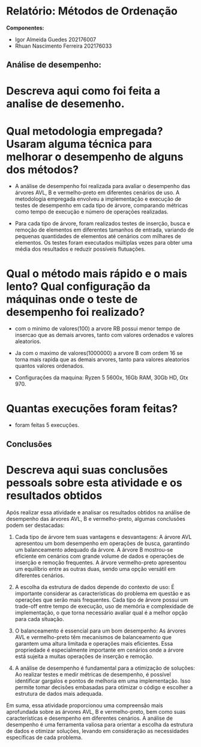 # Relatório: Métodos de Ordenação

**Componentes:**
 - Igor Almeida Guedes          202176007
 - Rhuan Nascimento Ferreira    202176033

## Análise de desempenho:

# Descreva aqui como foi feita a analise de desemenho. 
# Qual metodologia empregada? Usaram alguma técnica para melhorar o desempenho de alguns dos métodos?
- A análise de desempenho foi realizada para avaliar o desempenho das árvores AVL, B e vermelho-preto em diferentes cenários de uso. A metodologia empregada envolveu a implementação e execução de testes de desempenho em cada tipo de árvore, comparando métricas como tempo de execução e número de operações realizadas.

- Para cada tipo de árvore, foram realizados testes de inserção, busca e remoção de elementos em diferentes tamanhos de entrada, variando de pequenas quantidades de elementos até cenários com milhares de elementos. Os testes foram executados múltiplas vezes para obter uma média dos resultados e reduzir possíveis flutuações.

# Qual o método mais rápido e o mais lento? Qual configuração da máquinas onde o teste de desempenho  foi realizado?
- com o minimo de valores(100) a arvore RB possui menor tempo de insercao que as demais arvores, tanto com valores ordenados e valores aleatorios. 
- Ja com o maximo de valores(1000000) a arvore B com ordem 16 se torna mais rapida que as demais arvores, tanto para valores aleatorios quantos valores ordenados.

- Configurações da maquina: Ryzen 5 5600x, 16Gb RAM, 30Gb HD, Gtx 970.
# Quantas execuções foram feitas? 
- foram feitas 5 execuções.
## Conclusões

# Descreva aqui suas conclusões pessoals sobre esta atividade e os resultados obtidos
Após realizar essa atividade e analisar os resultados obtidos na análise de desempenho das árvores AVL, B e vermelho-preto, algumas conclusões podem ser destacadas:

1. Cada tipo de árvore tem suas vantagens e desvantagens: A árvore AVL apresentou um bom desempenho em operações de busca, garantindo um balanceamento adequado da árvore. A árvore B mostrou-se eficiente em cenários com grande volume de dados e operações de inserção e remoção frequentes. A árvore vermelho-preto apresentou um equilíbrio entre as outras duas, sendo uma opção versátil em diferentes cenários.

2. A escolha da estrutura de dados depende do contexto de uso: É importante considerar as características do problema em questão e as operações que serão mais frequentes. Cada tipo de árvore possui um trade-off entre tempo de execução, uso de memória e complexidade de implementação, o que torna necessário avaliar qual é a melhor opção para cada situação.

3. O balanceamento é essencial para um bom desempenho: As árvores AVL e vermelho-preto têm mecanismos de balanceamento que garantem uma altura limitada e operações mais eficientes. Essa propriedade é especialmente importante em cenários onde a árvore está sujeita a muitas operações de inserção e remoção.

4. A análise de desempenho é fundamental para a otimização de soluções: Ao realizar testes e medir métricas de desempenho, é possível identificar gargalos e pontos de melhoria em uma implementação. Isso permite tomar decisões embasadas para otimizar o código e escolher a estrutura de dados mais adequada.

Em suma, essa atividade proporcionou uma compreensão mais aprofundada sobre as árvores AVL, B e vermelho-preto, bem como suas características e desempenho em diferentes cenários. A análise de desempenho é uma ferramenta valiosa para orientar a escolha da estrutura de dados e otimizar soluções, levando em consideração as necessidades específicas de cada problema.

